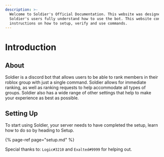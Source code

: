 ```yaml
---
description: >-
  Welcome to Soldier's Official Documentation. This website was designed to help
  Soldier's users fully understand how to use the bot. This website contains
  instructions on how to setup, verify and use commands.
---
```


# Introduction

## About

Soldier is a discord bot that allows users to be able to rank members in their roblox group with just a single command. Soldier allows for immediate ranking, as well as ranking requests to help accommodate all types of groups. Soldier also has a wide range of other settings that help to make your experience as best as possible.

## Setting Up

To start using Soldier, your server needs to have completed the setup, learn how to do so by heading to Setup.

{% page-ref page="setup.md" %}

Special thanks to: `Logiс#3210` and `Exalted#9999` for helping out.

